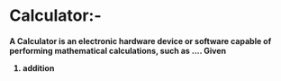 # Calculator:- 



<h4>A Calculator is an electronic hardware device or software capable of performing mathematical calculations, such as .... Given
<br>
<ol>
  <li>addition</li>
</ol>
  
</h4>
